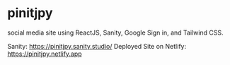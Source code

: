 # pinitjpy
social media site using ReactJS, Sanity, Google Sign in, and Tailwind CSS.

Sanity: https://pinitjpy.sanity.studio/
Deployed Site on Netlify: https://pinitjpy.netlify.app
